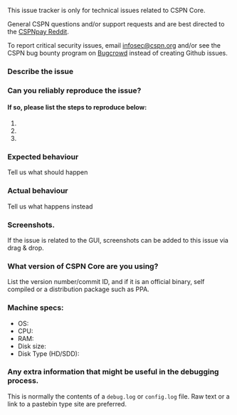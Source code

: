 <!--- Remove sections that do not apply -->

This issue tracker is only for technical issues related to CSPN Core.

General CSPN questions and/or support requests and are best directed to the [CSPNpay Reddit](https://www.reddit.com/r/cspnpay/).

To report critical security issues, email infosec@cspn.org and/or see the CSPN bug bounty program on [Bugcrowd](https://bugcrowd.com/cspndigitalcash) instead of creating Github issues.

### Describe the issue

### Can you reliably reproduce the issue?
#### If so, please list the steps to reproduce below:
1.
2.
3.

### Expected behaviour
Tell us what should happen

### Actual behaviour
Tell us what happens instead

### Screenshots.
If the issue is related to the GUI, screenshots can be added to this issue via drag & drop.

### What version of CSPN Core are you using?
List the version number/commit ID, and if it is an official binary, self compiled or a distribution package such as PPA.

### Machine specs:
- OS:
- CPU:
- RAM:
- Disk size:
- Disk Type (HD/SDD):

### Any extra information that might be useful in the debugging process.
This is normally the contents of a `debug.log` or `config.log` file. Raw text or a link to a pastebin type site are preferred.
